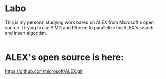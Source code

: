 # Labo

This is my personal studying work based on ALEX from Microsoft's open source.
I trying to use SIMD and Pthread to parallelize the ALEX's search and insert algorithm.
________________________________________________________________________________
# ALEX's open source is here:
  https://github.com/microsoft/ALEX.git
